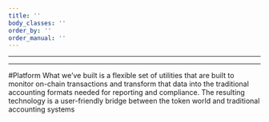 ```yaml
---
title: ''
body_classes: ''
order_by: ''
order_manual: ''
---
```


---

---
#Platform
What we’ve built is a flexible set of utilities that are built to monitor on-chain transactions and transform that data into the traditional accounting formats needed for reporting and compliance. The resulting technology is a user-friendly bridge between the token world and traditional accounting systems

